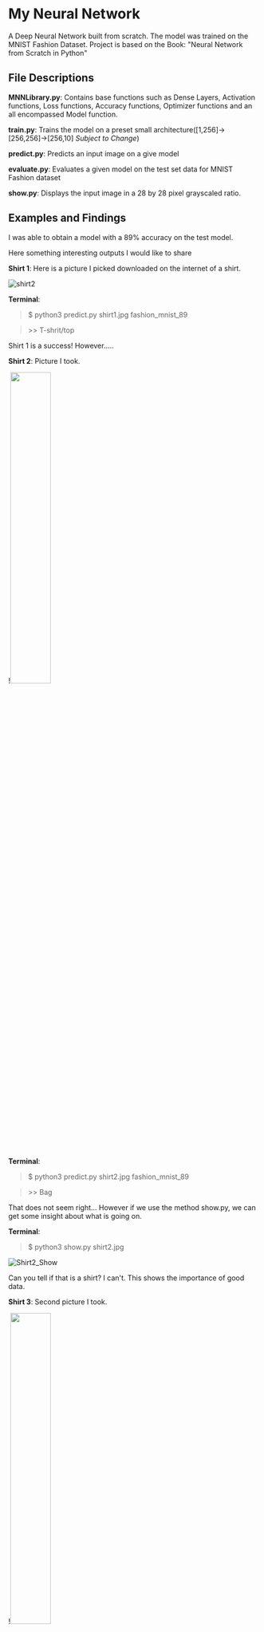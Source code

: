 # My Neural Network

A Deep Neural Network built from scratch.
The model was trained on the MNIST Fashion Dataset.
Project is based on the Book: "Neural Network from Scratch in Python"

## File Descriptions
**MNNLibrary.py**: Contains base functions such as Dense Layers, Activation functions, Loss functions, Accuracy functions, Optimizer functions and an all encompassed Model function.

**train.py**: Trains the model on a preset small architecture([1,256]->[256,256]->[256,10] *Subject to Change*)

**predict.py**: Predicts an input image on a give model

**evaluate.py**: Evaluates a given model on the test set data for MNIST Fashion dataset

**show.py**: Displays the input image in a 28 by 28 pixel grayscaled ratio.

## Examples and Findings
I was able to obtain a model with a 89% accuracy on the test model.

Here something interesting outputs I would like to share


**Shirt 1**:
Here is a picture I picked downloaded on the internet of a shirt.

![shirt2](https://user-images.githubusercontent.com/20690770/135779845-d2cf47f5-4639-43d9-8ff9-1ea909700cea.jpeg)

**Terminal**:
 >$ python3 predict.py shirt1.jpg fashion_mnist_89 

 >\>\> T-shrit/top

Shirt 1 is a success! However.....


**Shirt 2**: Picture I took.

!<img src="https://user-images.githubusercontent.com/20690770/135780494-f66f3f23-3967-4e5f-8398-44fe3a45af51.jpg" width=40%>

**Terminal**:

 >$ python3 predict.py shirt2.jpg fashion_mnist_89 

 >\>\> Bag

That does not seem right... However if we use the method show.py, we can get some insight about what is going on.

**Terminal**:

 >$ python3 show.py shirt2.jpg

![Shirt2_Show](https://user-images.githubusercontent.com/20690770/135780828-c8850ea0-d9bf-49af-8681-a7ecded7e83c.png)

Can you tell if that is a shirt? I can't. 
This shows the importance of good data.

**Shirt 3**: Second picture I took.

!<img src="https://user-images.githubusercontent.com/20690770/135781010-c37886e7-20ab-4342-bbd0-d084990b873d.jpg" width=40%>

**Terminal**:

 >$ python3 predict.py shirt3.jpg fashion_mnist_89 

 >\>\> T-shrit/top

Bingo! And lets see the it in a 28x28 grayscale

![Shirt3_Show](https://user-images.githubusercontent.com/20690770/135781274-e8022e95-4aff-4d4c-8a7e-0960d24af6ba.png)

Looks kind of like a shirt. However lets change the shirt slightly

**Shirt 3**: The previous shirt changed slightly near the arm holes

!<img src="https://user-images.githubusercontent.com/20690770/135781346-a49d13ba-9d24-4fda-98e1-a9b32b274beb.jpg" width=40%>


**Terminal**:

 >$ python3 predict.py shirt3_2.jpg fashion_mnist_89
  
 >\>\> Bag

Another bag......... Lets check the show.py file.

![Shirt3_2_Show](https://user-images.githubusercontent.com/20690770/135781482-0ca19809-93dd-40ba-bddc-e607205b103e.png)

I can see the resemblance to a bag. Since this is a Neural Network not a Convolutional neural network, the model is examining each pixel rather than looking for features on the images themselves such as lines and curves which leads to this issue.

Finally, 

**Coat 1**: A picture of a coat I took.

!<img src="https://user-images.githubusercontent.com/20690770/135781865-3380a56e-cb92-47f2-824f-0736e318f4f6.jpg" width=40%>

**Terminal**: 

 >$ python3 predict.py coat1.jpg fashion_mnist_89 
 >
 >\>\> Coat

Looks Good! Lets check the show.py file

![coat1_Show](https://user-images.githubusercontent.com/20690770/135782042-702e9be7-bcb6-4b87-aec5-951e74c1ec85.png)


